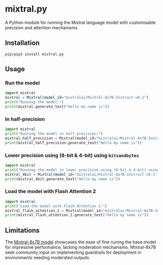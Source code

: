 # mixtral.py
A Python module for running the Mixtral language model with customisable precision and attention mechanisms.

## Installation
```
pip/pip3 install mixtral.py
```

## Usage
### Run the model
```python
import mixtral
mixtral = Mixtral(model_id="mistralai/Mixtral-8x7B-Instruct-v0.1")
print("Running the model:")
print(mixtral.generate_text("Hello my name is"))
```
### In half-precision
```python
import mixtral
print("Running the model in half precision:")
mixtral_half_precision = Mixtral(model_id="mistralai/Mixtral-8x7B-Instruct-v0.1", use_half_precision=True)
print(mixtral_half_precision.generate_text("Hello my name is"))
```
### Lower precision using (8-bit & 4-bit) using `bitsandbytes`
```python
import mixtral
print("Running the model in lower precision using (8-bit & 4-bit) using bitsandbytes:")
mixtral_4bit = Mixtral(model_id="mistralai/Mixtral-8x7B-Instruct-v0.1", load_in_4bit=True)
print(mixtral_4bit.generate_text("Hello my name is"))
```
### Load the model with Flash Attention 2
```python
import mixtral
print("Load the model with Flash Attention 2:")
mixtral_flash_attention_2 = Mixtral(model_id="mistralai/Mixtral-8x7B-Instruct-v0.1", use_flash_attention_2=True)
print(mixtral_flash_attention_2.generate_text("Hello my name is"))
```
## Limitations
The [Mixtral-8x7B model]() showcases the ease of fine-tuning the base model for impressive performance, lacking moderation mechanisms. Mixtral-8x7B seek community input on implementing guardrails for deployment in environments needing moderated outputs.
